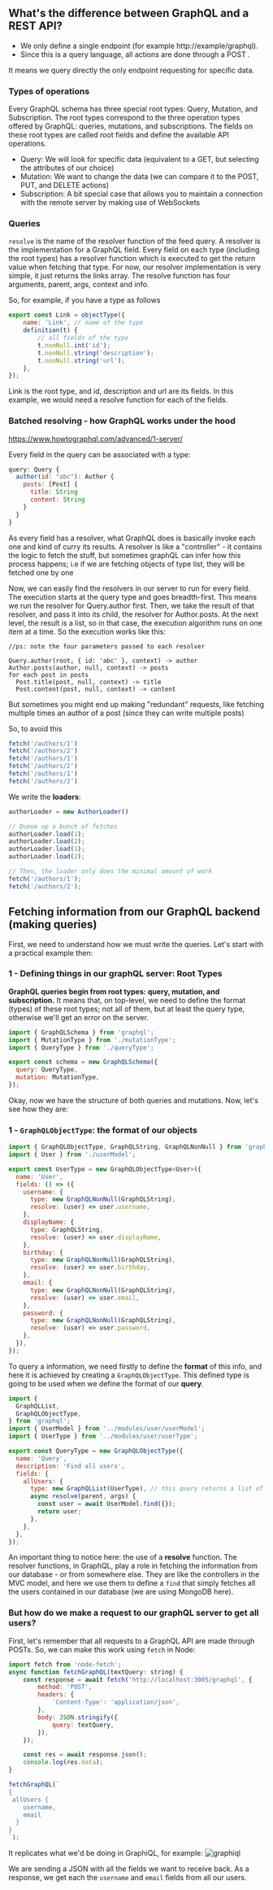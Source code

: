 ## What's the difference between GraphQL and a REST API?
- We only define a single endpoint (for example http://example/graphql).
- Since this is a query language, all actions are done through a POST .

It means we query directly the only endpoint requesting for specific data.

### Types of operations
Every GraphQL schema has three special root types: Query, Mutation, and Subscription. The root types correspond to the three operation types offered by GraphQL: queries, mutations, and subscriptions. The fields on these root types are called root fields and define the available API operations.
- Query: We will look for specific data (equivalent to a GET, but selecting the attributes of our choice)
- Mutation: We want to change the data (we can compare it to the POST, PUT, and DELETE actions)
- Subscription: A bit special case that allows you to maintain a connection with the remote server by making use of WebSockets

### Queries
`resolve` is the name of the resolver function of the feed query. A resolver is the implementation for a GraphQL field. Every field on each type (including the root types) has a resolver function which is executed to get the return value when fetching that type. For now, our resolver implementation is very simple, it just returns the links array. The resolve function has four arguments, parent, args, context and info. 

So, for example, if you have a type as follows 
```js
export const Link = objectType({
	name: 'Link', // name of the type
	definition(t) {
		// all fields of the type
		t.nonNull.int('id');
		t.nonNull.string('description');
		t.nonNull.string('url');
	},
});
```

Link is the root type, and id, description and url are its fields.
In this example, we would need a resolve function for each of the fields.

### Batched resolving - how GraphQL works under the hood
https://www.howtographql.com/advanced/1-server/

Every field in the query can be associated with a type:
```js
query: Query {
  author(id: "abc"): Author {
    posts: [Post] {
      title: String
      content: String
    }
  }
}
```

As every field has a resolver, what GraphQL does is basically invoke each one and kind of curry its results.
A resolver is like a "controller" - it contains the logic to fetch the stuff, but sometimes graphQL can infer how this process happens; i.e if we are fetching objects of type list, they will be fetched one by one



Now, we can easily find the resolvers in our server to run for every field. The execution starts at the query type and goes breadth-first. This means we run the resolver for Query.author first. Then, we take the result of that resolver, and pass it into its child, the resolver for Author.posts. At the next level, the result is a list, so in that case, the execution algorithm runs on one item at a time. So the execution works like this:

```
//ps: note the four parameters passed to each resolver

Query.author(root, { id: 'abc' }, context) -> author
Author.posts(author, null, context) -> posts
for each post in posts
  Post.title(post, null, context) -> title
  Post.content(post, null, context) -> content
```

But sometimes you might end up making "redundant" requests, like fetching multiple times an author of a post (since they
can write multiple posts)

So, to avoid this
```js
fetch('/authors/1')
fetch('/authors/2')
fetch('/authors/1')
fetch('/authors/2')
fetch('/authors/1')
fetch('/authors/2')
```

We write the **loaders**:
```js
authorLoader = new AuthorLoader()

// Queue up a bunch of fetches
authorLoader.load(1);
authorLoader.load(2);
authorLoader.load(1);
authorLoader.load(2);

// Then, the loader only does the minimal amount of work
fetch('/authors/1');
fetch('/authors/2');

```

## Fetching information from our GraphQL backend (making queries)
First, we need to understand how we must write the queries.
Let's start with a practical example then:
### 1 - Defining things in our graphQL server: Root Types
**GraphQL queries begin from root types: query, mutation, and subscription.** It means that, on top-level, we need to define the format (types) of these root types; not all of them, but at least the query type, otherwise we'll get an error on the server.
```js
import { GraphQLSchema } from 'graphql';
import { MutationType } from './mutationType';
import { QueryType } from './queryType';

export const schema = new GraphQLSchema({
  query: QueryType,
  mutation: MutationType,
});

```
Okay, now we have the structure of both queries and mutations. Now, let's see how they are:
### 1 - `GraphQLObjectType`: the format of our objects
```js
import { GraphQLObjectType, GraphQLString, GraphQLNonNull } from 'graphql';
import { User } from './userModel';

export const UserType = new GraphQLObjectType<User>({
  name: 'User',
  fields: () => ({
    username: {
      type: new GraphQLNonNull(GraphQLString),
      resolve: (user) => user.username,
    },
    displayName: {
      type: GraphQLString,
      resolve: (user) => user.displayName,
    },
    birthday: {
      type: new GraphQLNonNull(GraphQLString),
      resolve: (user) => user.birthday,
    },
    email: {
      type: new GraphQLNonNull(GraphQLString),
      resolve: (user) => user.email,
    },
    password: {
      type: new GraphQLNonNull(GraphQLString),
      resolve: (user) => user.password,
    },
  }),
});
```

To query a information, we need firstly to define the **format** of this info, and here it is achieved by creating a `GraphQLObjectType`. This defined type is going to be used when we define the format of our **query**.
```js
import {
  GraphQLList,
  GraphQLObjectType,
} from 'graphql';
import { UserModel } from '../modules/user/userModel';
import { UserType } from '../modules/user/userType';

export const QueryType = new GraphQLObjectType({
  name: 'Query',
  description: 'Find all users',
  fields: {
    allUsers: {
      type: new GraphQLList(UserType), // this query returns a list of our previously defined type
      async resolve(parent, args) {
        const user = await UserModel.find({});
        return user;
      },
    },
  },
});

```

An important thing to notice here: the use of a **resolve** function. 
The resolver functions, in GraphQL, play a role in fetching the information from our database - or from somewhere else.
They are like the controllers in the MVC model, and here we use them to define a `find` that simply fetches all the users contained in our database (we are using MongoDB here).

### But how do we make a request to our graphQL server to get all users?
First, let's remember that all requests to a GraphQL API are made through POSTs. So, we can make this work using `fetch` in Node: 
```js
import fetch from 'node-fetch';
async function fetchGraphQL(textQuery: string) {
	const response = await fetch('http://localhost:3005/graphql', {
		method: 'POST',
		headers: {
			'Content-Type': 'application/json',
		},
		body: JSON.stringify({
			query: textQuery,
		}),
	});

	const res = await response.json();
	console.log(res.data);
}

fetchGraphQL(`
{
 allUsers {
    username,
    email
  }
}
`);
```

It replicates what we'd be doing in GraphiQL, for example:
![graphiql](https://user-images.githubusercontent.com/57643375/179418142-b08e406b-983f-452b-aa20-c8ceee55cd68.png)

We are sending a JSON with all the fields we want to receive back. As a response, we get each the `username` and `email` fields from all our users. 
